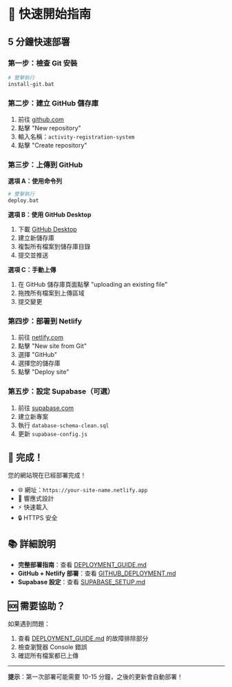 # 🚀 快速開始指南

## 5 分鐘快速部署

### 第一步：檢查 Git 安裝
```bash
# 雙擊執行
install-git.bat
```

### 第二步：建立 GitHub 儲存庫
1. 前往 [github.com](https://github.com)
2. 點擊 "New repository"
3. 輸入名稱：`activity-registration-system`
4. 點擊 "Create repository"

### 第三步：上傳到 GitHub

**選項 A：使用命令列**
```bash
# 雙擊執行
deploy.bat
```

**選項 B：使用 GitHub Desktop**
1. 下載 [GitHub Desktop](https://desktop.github.com)
2. 建立新儲存庫
3. 複製所有檔案到儲存庫目錄
4. 提交並推送

**選項 C：手動上傳**
1. 在 GitHub 儲存庫頁面點擊 "uploading an existing file"
2. 拖拽所有檔案到上傳區域
3. 提交變更

### 第四步：部署到 Netlify
1. 前往 [netlify.com](https://netlify.com)
2. 點擊 "New site from Git"
3. 選擇 "GitHub"
4. 選擇您的儲存庫
5. 點擊 "Deploy site"

### 第五步：設定 Supabase（可選）
1. 前往 [supabase.com](https://supabase.com)
2. 建立新專案
3. 執行 `database-schema-clean.sql`
4. 更新 `supabase-config.js`

## 🎯 完成！

您的網站現在已經部署完成！
- 🌐 網址：`https://your-site-name.netlify.app`
- 📱 響應式設計
- ⚡ 快速載入
- 🔒 HTTPS 安全

## 📚 詳細說明

- **完整部署指南**：查看 [DEPLOYMENT_GUIDE.md](DEPLOYMENT_GUIDE.md)
- **GitHub + Netlify 部署**：查看 [GITHUB_DEPLOYMENT.md](GITHUB_DEPLOYMENT.md)
- **Supabase 設定**：查看 [SUPABASE_SETUP.md](SUPABASE_SETUP.md)

## 🆘 需要協助？

如果遇到問題：
1. 查看 [DEPLOYMENT_GUIDE.md](DEPLOYMENT_GUIDE.md) 的故障排除部分
2. 檢查瀏覽器 Console 錯誤
3. 確認所有檔案都已上傳

---

**提示**：第一次部署可能需要 10-15 分鐘，之後的更新會自動部署！
